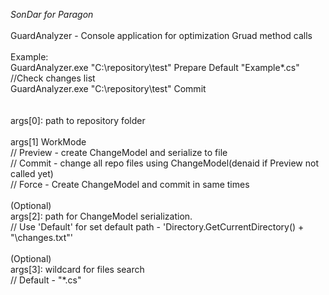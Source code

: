 *SonDar for Paragon*<br />
<br />
GuardAnalyzer - Console application for optimization Gruad method calls<br />
<br />
Example: <br />
GuardAnalyzer.exe "C:\repository\test" Prepare Default "Example*.cs"<br />
//Check changes list <br />
GuardAnalyzer.exe "C:\repository\test" Commit<br />
<br />
<br />
args[0]: path to repository folder<br />
<br />
args[1] WorkMode <br />
    //          Preview - create ChangeModel and serialize to file<br />
    //          Commit  - change all repo files using ChangeModel(denaid if Preview not called yet)<br />
    //          Force   - Create ChangeModel and commit in same times<br />
<br />
(Optional)<br />
args[2]: path for ChangeModel serialization. <br />
    //          Use 'Default' for set default path - 'Directory.GetCurrentDirectory() + "\\changes.txt"'<br />
<br />
(Optional)<br />
args[3]: wildcard for files search<br />
    //          Default - "*.cs"<br />
